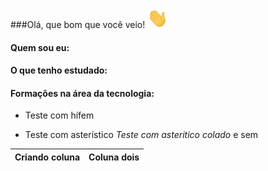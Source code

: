 ###Olá, que bom que você veio! <img height="32" src="https://github.com/itsalle/itsalle/raw/main/images/Hi.gif">

#### Quem sou eu:

#### O que tenho estudado:

#### Formações na área da tecnologia:

- Teste com hífem

* Teste com asterístico
*Teste com asteritico colado* e sem

| Criando coluna | Coluna dois |
| --- | --- |

